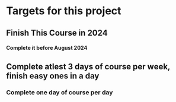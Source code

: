 # Targets for this project

## Finish This Course in 2024
#### Complete it before August 2024

## Complete atlest 3 days of course per week, finish easy ones in a day
### Complete one day of course per day

